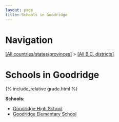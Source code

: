 ```yaml
---
layout: page
title: Schools in Goodridge
---
```

# Navigation

[[All countries/states/provinces]](../..) > [[All B.C. districts]](..)

# Schools in Goodridge

{% include_relative grade.html %}

**Schools:**

- [Goodridge High School](Goodridge_High_School.md)
- [Goodridge Elementary School](Goodridge_Elementary_School.md)
